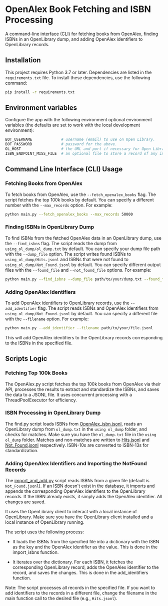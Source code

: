 # OpenAlex Book Fetching and ISBN Processing

A command-line interface (CLI) for fetching books from OpenAlex, finding ISBNs in an OpenLibrary dump, and adding OpenAlex identifiers to OpenLibrary records.

## Installation

This project requires Python 3.7 or later. Dependencies are listed in the `requirements.txt` file. To install these dependencies, use the following command:

```bash
pip install -r requirements.txt
```

## Environment variables
Configure the app with the following environment optional environment variables (the defaults are set to work with the local development environment):
```bash
BOT_USERNAME             # username (email) to use on Open Library.
BOT_PASSWORD             # password for the above.
OL_HOST                  # the URL and port if necessary for Open Library.
ISBN_ENDPOINT_MISS_FILE  # an optional file to store a record of any imports that failed on the `/isbn` endpoint.
```

## Command Line Interface (CLI) Usage

### Fetching Books from OpenAlex

To fetch books from OpenAlex, use the `--fetch_openalex_books` flag. The script fetches the top 100k books by default. You can specify a different number with the `--max_records` option. For example:

```bash
python main.py --fetch_openalex_books --max_records 50000
```
### Finding ISBNs in OpenLibrary Dump

To find ISBNs from the fetched OpenAlex data in an OpenLibrary dump, use the `--find_isbns` flag. The script reads the dump from `using_ol_dump/ol_dump.txt` by default. You can specify your dump file path with the `--dump_file` option. The script writes found ISBNs to `using_ol_dump/Hits.jsonl` and ISBNs that were not found to `using_ol_dump/Not_Found.jsonl` by default. You can specify different output files with the `--found_file` and `--not_found_file` options. For example:

```bash
python main.py --find_isbns --dump_file path/to/your/dump.txt --found_file path/to/your/found.jsonl --not_found_file path/to/your/not_found.jsonl
```

### Adding OpenAlex Identifiers

To add OpenAlex identifiers to OpenLibrary records, use the `--add_identifier` flag. The script reads ISBNs and OpenAlex identifiers from `using_ol_dump/Not_Found.jsonl` by default. You can specify a different file with the `--filename` option. For example:

```bash
python main.py --add_identifier --filename path/to/your/file.jsonl
```
This will add OpenAlex identifiers to the OpenLibrary records corresponding to the ISBNs in the specified file.

## Scripts Logic

### Fetching Top 100k Books

The OpenAlex.py script fetches the top 100k books from OpenAlex via their API, processes the results to extract and standardize the ISBNs, and saves the data to a JSONL file. It uses concurrent processing with a ThreadPoolExecutor for efficiency.

### ISBN Processing in OpenLibrary Dump

The find.py script loads ISBNs from [OpenAlex_isbn.jsonl](https://github.com/Billa05/OpenAlex_experiment/blob/master/OpenAlex_isbn.jsonl), reads an OpenLibrary dump from `ol_dump.txt` in the `using ol_dump` folder, and checks for matches. Make sure you have the `ol_dump.txt` file in the `using ol_dump` folder. Matches and non-matches are written to [Hits.jsonl](https://github.com/Billa05/OpenAlex_experiment/blob/master/using_ol_dump/Hits.jsonl) and [Not_Found.jsonl](https://github.com/Billa05/OpenAlex_experiment/blob/master/using_ol_dump/Not_Found.jsonl) respectively. ISBN-10s are converted to ISBN-13s for standardization.

### Adding OpenAlex Identifiers and Importing the NotFound Records

The [import_and_add.py](https://github.com/Billa05/OpenAlex_experiment/blob/master/import_and_add.py) script reads ISBNs from a given file (default is `Not_Found.jsonl`). If an ISBN doesn't exist in the database, it imports and appends the corresponding OpenAlex identifiers to the OpenLibrary records. If the ISBN already exists, it simply adds the OpenAlex identifier. All changes are saved.

It uses the OpenLibrary client to interact with a local instance of OpenLibrary. Make sure you have the OpenLibrary client installed and a local instance of OpenLibrary running.

The script uses the following process:

- It loads the ISBNs from the specified file into a dictionary with the ISBN as the key and the OpenAlex identifier as the value. This is done in the import_isbns function.

- It iterates over the dictionary. For each ISBN, it fetches the corresponding OpenLibrary record, adds the OpenAlex identifier to the record, and saves the changes. This is done in the add_identifiers function.

Note: The script processes all records in the specified file. If you want to add identifiers to the records in a different file, change the filename in the main function call to the desired file (e.g., `Hits.jsonl`).

